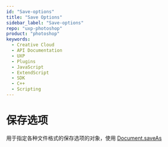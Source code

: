 ```yaml
---
id: "Save-options"
title: "Save Options"
sidebar_label: "Save-options"
repo: "uxp-photoshop"
product: "photoshop"
keywords:
  - Creative Cloud
  - API Documentation
  - UXP
  - Plugins
  - JavaScript
  - ExtendScript
  - SDK
  - C++
  - Scripting
---
```


# 保存选项

用于指定各种文件格式的保存选项的对象，使用 [Document.saveAs](/ps_reference/classes/document/#saveas)
